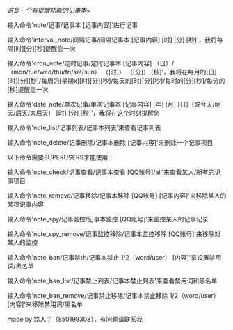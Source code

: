 




*这是一个有提醒功能的记事本~*

输入命令'note/记事/记事本 [记事内容]'进行记事

输入命令'interval_note/间隔记事/间隔记事本 [记事内容] [时] [分] [秒]'，我将每隔[时][分][秒]提醒您一次

输入命令'cron_note/定时记事/定时记事本 [记事内容] （日）/（mon/tue/wed/thu/fri/sat/sun） （[时]） （[分]） [秒]'，我将在每月的[日][时][分][秒]/每周的[星期x][时][分][秒]/每天的[时][分][秒]/每时的[分][秒]/每分的[秒]提醒您一次

输入命令'date_note/单次记事/单次记事本 [记事内容] [年] [月] [日]（或今天/明天/后天/大后天） [时] [分] [秒]'，我将在这个时刻提醒您

输入命令'note_list/记事列表/记事本列表'来查看记事列表

输入命令'note_delete/记事删除/记事本删除 [记事内容]'来删除一个记事项目



以下命令需要SUPERUSERS才能使用：

输入命令'note_check/记事查看/记事本查看 [QQ账号]/all'来查看某人/所有的记事项目

输入命令'note_remove/记事移除/记事本移除 [QQ账号] [记事内容]'来移除某人的某项记事内容

输入命令'note_spy/记事监控/记事本监控 [QQ账号]'来监控某人的记事记录

输入命令'note_spy_remove/记事监控移除/记事本监控移除 [QQ账号]'来移除对某人的监控

输入命令'note_ban/记事禁止/记事本禁止 1/2（word/user） [内容]'来设置禁用词/黑名单

输入命令'note_ban_list/记事禁止列表/记事本禁止列表'来查看禁用词和黑名单

输入命令'note_ban_remove/记事禁止移除/记事本禁止移除 1/2（word/user） [内容]'来移除禁用词/黑名单



made by 路人丁（850199308），有问题请联系我
